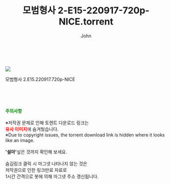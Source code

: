 ﻿---
layout: post
title:  "    모범형사 2-E15-220917-720p-NICE.torrent"
author: John
categories: [ 드라마 ]
tags: [  ]
image: https://torrentrj54.com/uploadfile/full/ef540b1aa5d0bc5ee75c18de2c48a936e1804258.jpg 
description: "    모범형사 2-E15-220917-720p-NICE torrent 정보 공유"
toc: true
toc_sticky: true
---

<br>
<p><img src="https://torrentrj54.com/uploadfile/full/ef540b1aa5d0bc5ee75c18de2c48a936e1804258.jpg"/></p>
 모범형사 2.E15.220917.720p-NICE  
    
<br><br><br>
<p data-ke-size="size16"><b><span style="color: green;">주의사항</span></b><br /><br />※저작권 문제로 인해 토렌트 다운로드 링크는<br /><b><span style="color: red;">유사 이미지</span></b>에 숨겨뒀습니다.<br />※Due to copyright issues, the torrent download link is hidden where it looks like an image.<br /><br /><b>'설마'</b>싶은 것까지 확인해 보세요.<br /><br />숨김링크 클릭 시 마그넷 나타나지 않는 것은<br />저작권으로 인한 링크만료 자료로<br />1시간 간격으로 봇에 의해 마그넷 주소 갱신됩니다.</p>
